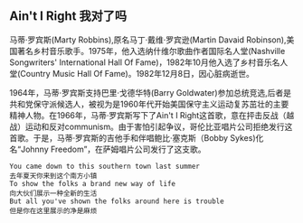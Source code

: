 ## Ain't I Right 我对了吗

马蒂·罗宾斯(Marty Robbins),原名马丁·戴维·罗宾逊(Martin Davaid Robinson),美国著名乡村音乐歌手。1975年，他入选纳什维尔歌曲作者国际名人堂(Nashville Songwriters' International Hall Of Fame)，1982年10月他入选了乡村音乐名人堂(Country Music Hall Of Fame)。1982年12月8日，因心脏病逝世。

1964年，马蒂·罗宾斯支持巴里·戈德华特(Barry Goldwater)参加总统竞选,后者是共和党保守派候选人，被视为是1960年代开始美国保守主义运动复苏茁壮的主要精神人物。在1966年，马蒂·罗宾斯写下了Ain't I Right这首歌，意在抨击反战（越战）运动和反对communism。由于害怕引起争议，哥伦比亚唱片公司拒绝发行这首歌。于是，马蒂·罗宾斯的吉他手和伴唱鲍比·塞克斯（Bobby Sykes)化名“Johnny Freedom”，在萨姆唱片公司发行了这支歌。

    You came down to this southern town last summer 
    去年夏天你来到这个南方小镇
    To show the folks a brand new way of life
    向大伙们展示一种全新的生活
    But all you've shown the folks around here is trouble
    但是你在这里展示的净是麻烦
    
    
    
    
    
    
    
    
